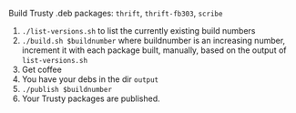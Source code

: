 Build Trusty .deb packages: `thrift`, `thrift-fb303`, `scribe`

1. `./list-versions.sh` to list the currently existing build numbers
1. `./build.sh $buildnumber` where buildnumber is an increasing number, increment it with each package built, manually, based on the output of `list-versions.sh`
2. Get coffee
3. You have your debs in the dir `output`
4. `./publish $buildnumber`
5. Your Trusty packages are published.
